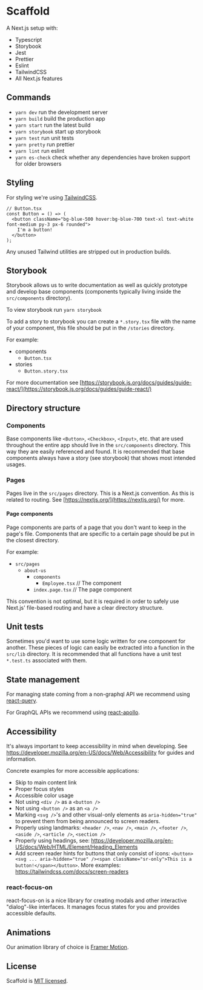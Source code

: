 # Scaffold

A Next.js setup with:

- Typescript
- Storybook
- Jest
- Prettier
- Eslint
- TailwindCSS
- All Next.js features

## Commands

- `yarn dev` run the development server
- `yarn build` build the production app
- `yarn start` run the latest build
- `yarn storybook` start up storybook
- `yarn test` run unit tests
- `yarn pretty` run prettier
- `yarn lint` run eslint
- `yarn es-check` check whether any dependencies have broken support for older browsers

## Styling

For styling we're using [TailwindCSS](https://tailwindcss.com/).

```tsx
// Button.tsx
const Button = () => (
  <button className="bg-blue-500 hover:bg-blue-700 text-xl text-white font-medium py-3 px-6 rounded">
    I'm a button!
  </button>
);
```

Any unused Tailwind utilities are stripped out in production builds.

## Storybook

Storybook allows us to write documentation as well as quickly prototype and develop base components (components typically living inside the
`src/components` directory).

To view storybook run `yarn storybook`

To add a story to storybook you can create a `*.story.tsx` file with the name of your component, this file
should be put in the `/stories` directory.

For example:

- components
  - `Button.tsx`
- stories
  - `Button.story.tsx`

For more documentation see
[https://storybook.js.org/docs/guides/guide-react/](https://storybook.js.org/docs/guides/guide-react/)

## Directory structure

### Components

Base components like `<Button>`, `<Checkbox>`, `<Input>`, etc. that are used throughout the entire app should
live in the `src/components` directory. This way they are easily referenced and found. It is recommended that
base components always have a story (see storybook) that shows most intended usages.

### Pages

Pages live in the `src/pages` directory. This is a Next.js convention. As this is related to routing. See
[https://nextjs.org/](https://nextjs.org/) for more.

#### Page components

Page components are parts of a page that you don't want to keep in the page's file.
Components that are specific to a certain page should be put in the closest directory.

For example:

- `src/pages`
  - `about-us`
    - `components`
        - `Employee.tsx` // The component
    - `index.page.tsx` // The page component

This convention is not optimal, but it is required in order to safely use Next.js' file-based routing and have
a clear directory structure.

## Unit tests

Sometimes you'd want to use some logic written for one component for another. These pieces of logic can easily
be extracted into a function in the `src/lib` directory. It is recommended that all functions have a unit test `*.test.ts` associated with them.

## State management

For managing state coming from a non-graphql API we recommend using
[react-query](https://github.com/tannerlinsley/react-query).

For GraphQL APIs we recommend using [react-apollo](https://github.com/apollographql/react-apollo).

## Accessibility

It's always important to keep accessibility in mind when developing. See https://developer.mozilla.org/en-US/docs/Web/Accessibility for guides and information.

Concrete examples for more accessible applications:
- Skip to main content link
- Proper focus styles
- Accessible color usage
- Not using `<div />` as a `<button />`
- Not using `<button />` as an `<a />`
- Marking `<svg />`'s and other visual-only elements as `aria-hidden="true"` to prevent them from being announced to screen readers.
- Properly using landmarks: `<header />`, `<nav />`, `<main />`, `<footer />`, `<aside />`, `<article />`, `<section />`
- Properly using headings, see: https://developer.mozilla.org/en-US/docs/Web/HTML/Element/Heading_Elements
- Add screen reader hints for buttons that only consist of icons: `<button><svg ... aria-hidden="true" /><span className="sr-only">This is a button!</span></button>`. More examples: https://tailwindcss.com/docs/screen-readers

### react-focus-on
react-focus-on is a nice library for creating modals and other interactive "dialog"-like interfaces. It manages focus states for you and provides accessible defaults.

## Animations

Our animation library of choice is [Framer Motion](https://www.framer.com/api/motion/).

## License

Scaffold is [MIT licensed](./LICENSE.md).
